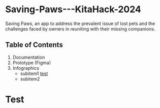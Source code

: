 # Saving-Paws---KitaHack-2024
Saving Paws, an app to address the prevalent issue of lost pets and the challenges faced by owners in reuniting with their missing companions. 


## Table of Contents
1. Documentation
2. Prototype (Figma)
3. Infographics 
    * subitem1 [test](#test)
    * subitem2







  
# Test
